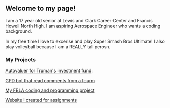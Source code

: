 ## Welcome to my page!

I am a 17 year old senior at Lewis and Clark Career Center and Francis Howell North High. I am aspiring Aerospace Engineer who wants a coding background.

In my free time I love to excerise and play Super Smash Bros Ultimate! I also play volleyball because I am a REALLY tall perosn.




### My Projects

[Autovaluer for Truman's investment fund](https://github.com/Rupak2pk/auto-valuation-): 

[GPD bot that read comments from a fourm](https://github.com/Rupak2pk/ADP)

[My FBLA coding and programming project](https://github.com/Rupak2pk/FBLA-Coding-and-Programming)

[Website I created for assignments](https://github.com/Rupak2pk/HTML_WEBSITES)



